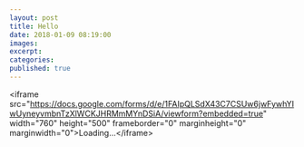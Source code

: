 ```yaml
---
layout: post
title: Hello
date: 2018-01-09 08:19:00
images:
excerpt:
categories:
published: true
---
```


&lt;iframe src="https://docs.google.com/forms/d/e/1FAIpQLSdX43C7CSUw6jwFywhYIwUyneyvmbnTzXlWCKJHRMmMYnDSiA/viewform?embedded=true" width="760" height="500" frameborder="0" marginheight="0" marginwidth="0"&gt;Loading...&lt;/iframe&gt;

&nbsp;